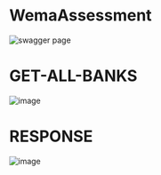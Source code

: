 # WemaAssessment

![swagger page](https://github.com/user-attachments/assets/2d750015-bf56-4c00-8470-073ec2a127e0)

# GET-ALL-BANKS
![image](https://github.com/user-attachments/assets/2003c3f8-c98d-41a3-a776-8a34f23743ab)

# RESPONSE 
![image](https://github.com/user-attachments/assets/5c5e6433-fd27-491e-a09e-bede1db08da6)

